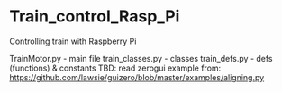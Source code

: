 # Train_control_Rasp_Pi
Controlling train with Raspberry Pi

TrainMotor.py - main file
train_classes.py - classes 
train_defs.py - defs (functions) & constants
TBD: read zerogui example from: 
https://github.com/lawsie/guizero/blob/master/examples/aligning.py
